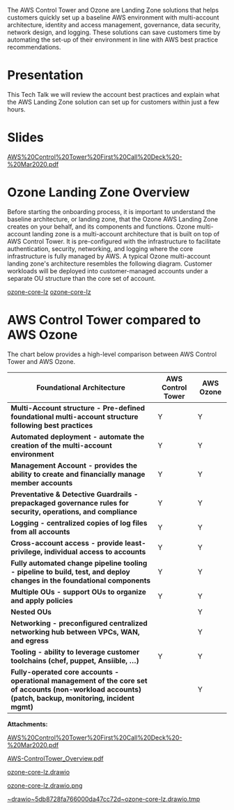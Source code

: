 The AWS Control Tower and Ozone are Landing Zone solutions that helps customers quickly set up a baseline AWS environment with multi-account architecture, identity and access management, governance, data security, network design, and logging. These solutions can save customers time by automating the set-up of their environment in line with AWS best practice recommendations. 

Presentation
============

This Tech Talk we will review the account best practices and explain what the AWS Landing Zone solution can set up for customers within just a few hours.

Slides
======

 [AWS%20Control%20Tower%20First%20Call%20Deck%20-%20Mar2020.pdf](/.attachments/DK-LandingZone-ControlTower/AWS%20Control%20Tower%20First%20Call%20Deck%20-%20Mar2020.pdf)

  

Ozone Landing Zone Overview
===========================

Before starting the onboarding process, it is important to understand the baseline architecture, or landing zone, that the Ozone AWS Landing Zone creates on your behalf, and its components and functions. Ozone multi-account landing zone is a multi-account architecture that is built on top of AWS Control Tower. It is pre-configured with the infrastructure to facilitate authentication, security, networking, and logging where the core infrastructure is fully managed by AWS. A typical Ozone multi-account landing zone's architecture resembles the following diagram. Customer workloads will be deployed into customer-managed accounts under a separate OU structure than the core set of account.

[ozone-core-lz](/.attachments/DK-LandingZone-ControlTower/ozone-core-lz.drawio)
[ozone-core-lz](/.attachments/DK-LandingZone-ControlTower/ozone-core-lz.drawio)

  

AWS Control Tower compared to AWS Ozone
=======================================

The chart below provides a high-level comparison between AWS Control Tower and AWS Ozone.

|   **Foundational Architecture**   |   **AWS Control Tower**   |   **AWS Ozone**   |
| --- | --- | --- |
|   **Multi-Account structure - Pre-defined foundational multi-account structure following best practices**   |   Y   |   Y   |
|   **Automated deployment - automate the creation of the multi-account environment**   |   Y   |   Y   |
|   **Management Account - provides the ability to create and financially manage member accounts**   |   Y   |   Y   |
|   **Preventative & Detective Guardrails - prepackaged governance rules for security, operations, and compliance**   |   Y   |   Y   |
|   **Logging - centralized copies of log files from all accounts**   |   Y   |   Y   |
|   **Cross-account access - provide least-privilege, individual access to accounts**   |   Y   |   Y   |
|   **Fully automated change pipeline tooling - pipeline to build, test, and deploy changes in the foundational components**   |   Y   |   Y   |
|   **Multiple OUs - support OUs to organize and apply policies**   |   Y   |   Y   |
|   **Nested OUs**   |   |   Y   |
|   **Networking - preconfigured centralized networking hub between VPCs, WAN, and egress**   |   |   Y   |
|   **Tooling - ability to leverage customer toolchains (chef, puppet, Ansiible, …)**   |   Y   |   Y   |
|   **Fully-operated core accounts - operational management of the core set of accounts (non-workload accounts) (patch, backup, monitoring, incident mgmt)**   |   |   Y   |

 **Attachments:** 


[AWS%20Control%20Tower%20First%20Call%20Deck%20-%20Mar2020.pdf](/.attachments/DK-LandingZone-ControlTower/AWS%20Control%20Tower%20First%20Call%20Deck%20-%20Mar2020.pdf)

[AWS-ControlTower_Overview.pdf](/.attachments/DK-LandingZone-ControlTower/AWS-ControlTower_Overview.pdf)

[ozone-core-lz.drawio](/.attachments/DK-LandingZone-ControlTower/ozone-core-lz.drawio)

[ozone-core-lz.drawio.png](/.attachments/DK-LandingZone-ControlTower/ozone-core-lz.drawio.png)

[~drawio~5db8728fa766000da47cc72d~ozone-core-lz.drawio.tmp](/.attachments/DK-LandingZone-ControlTower/~drawio~5db8728fa766000da47cc72d~ozone-core-lz.drawio.tmp)
